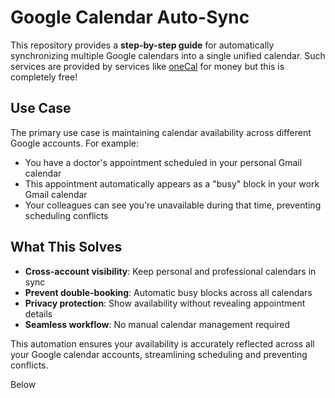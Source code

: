 # Google Calendar Auto-Sync

This repository provides a **step-by-step guide** for automatically synchronizing multiple Google calendars into a single unified calendar. Such services are provided by services like [oneCal](https://www.onecal.io/) for money but this is completely free!

## Use Case

The primary use case is maintaining calendar availability across different Google accounts. For example:

- You have a doctor's appointment scheduled in your personal Gmail calendar
- This appointment automatically appears as a "busy" block in your work Gmail calendar  
- Your colleagues can see you're unavailable during that time, preventing scheduling conflicts

## What This Solves

- **Cross-account visibility**: Keep personal and professional calendars in sync
- **Prevent double-booking**: Automatic busy blocks across all calendars
- **Privacy protection**: Show availability without revealing appointment details
- **Seamless workflow**: No manual calendar management required

This automation ensures your availability is accurately reflected across all your Google calendar accounts, streamlining scheduling and preventing conflicts.

Below

